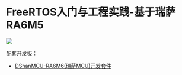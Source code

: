 # FreeRTOS入门与工程实践-基于瑞萨RA6M5

![](https://photos.100ask.net/renesas-docs/DShanMCU_RA6M5/FreeRTOS/DShanMCU_RA6M5+FreeRTOS_book_cover.jpg)

配套开发板：

- [DShanMCU-RA6M6(瑞萨MCU)开发套件](https://item.taobao.com/item.htm?id=728461040949)

